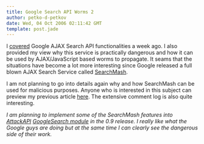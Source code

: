 ```yaml
---
title: Google Search API Worms 2
author: petko-d-petkov
date: Wed, 04 Oct 2006 02:11:42 GMT
template: post.jade
---
```


I [covered](/blog/google-search-api-worms) Google AJAX Search API functionalities a week ago. I also provided my view why this service is practically dangerous and how it can be used by AJAX/JavaScript based worms to propagate. It seams that the situations have become a lot more interesting since Google released a full blown AJAX Search Service called [SearchMash](http://www.searchmash.com/).

I am not planning to go into details again why and how SearchMash can be used for malicious purposes. Anyone who is interested in this subject can preview my previous article [here](/blog/google-search-api-worms). The extensive comment log is also quite interesting.

_I am planning to implement some of the SearchMash features into [AttackAPI](/blog/attackapi) [GoogleSearch module](/blog/attackapi/build/inf/interfaces/GoogleSearch.htm) in the 0.9 release. I really like what the Google guys are doing but at the same time I can clearly see the dangerous side of their work._
